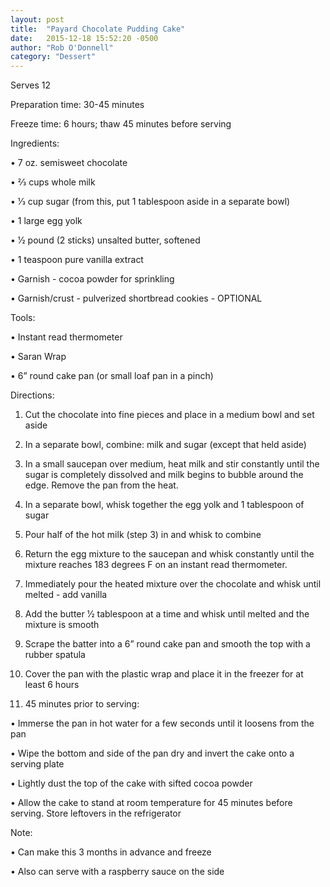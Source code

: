 ```yaml
---
layout: post
title:  "Payard Chocolate Pudding Cake"
date:   2015-12-18 15:52:20 -0500
author: "Rob O'Donnell"
category: "Dessert"
---
```

Serves 12

Preparation time: 30-45 minutes

Freeze time: 6 hours; thaw 45 minutes before serving

Ingredients:

• 7 oz. semisweet chocolate

• 2⁄3 cups whole milk

• 1⁄3 cup sugar (from this, put 1 tablespoon aside in a separate bowl)

• 1 large egg yolk

• 1⁄2 pound (2 sticks) unsalted butter, softened

• 1 teaspoon pure vanilla extract

• Garnish - cocoa powder for sprinkling

• Garnish/crust - pulverized shortbread cookies - OPTIONAL

Tools:

• Instant read thermometer

• Saran Wrap

• 6” round cake pan (or small loaf pan in a pinch)

Directions:

1. Cut the chocolate into fine pieces and place in a medium bowl and set aside

2. In a separate bowl, combine: milk and sugar (except that held aside)

3. In a small saucepan over medium, heat milk and stir constantly until the sugar is completely dissolved and milk begins to bubble around the edge. Remove the pan from the heat.

4. In a separate bowl, whisk together the egg yolk and 1 tablespoon of sugar

5. Pour half of the hot milk (step 3) in and whisk to combine

6. Return the egg mixture to the saucepan and whisk constantly until the mixture reaches 183 degrees F on an instant read thermometer.

7. Immediately pour the heated mixture over the chocolate and whisk until melted - add vanilla

8. Add the butter 1⁄2 tablespoon at a time and whisk until melted and the mixture is smooth

9. Scrape the batter into a 6” round cake pan and smooth the top with a rubber spatula

10. Cover the pan with the plastic wrap and place it in the freezer for at least 6 hours

11. 45 minutes prior to serving:

• Immerse the pan in hot water for a few seconds until it loosens from the pan

• Wipe the bottom and side of the pan dry and invert the cake onto a serving plate

• Lightly dust the top of the cake with sifted cocoa powder

• Allow the cake to stand at room temperature for 45 minutes before serving. Store leftovers in the refrigerator

Note:

• Can make this 3 months in advance and freeze

• Also can serve with a raspberry sauce on the side